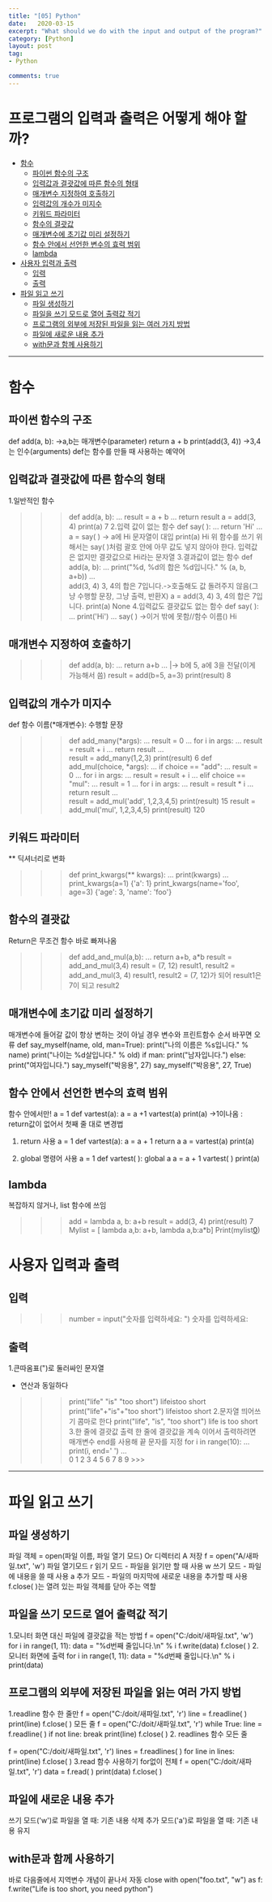 ```yaml
---
title: "[05] Python"
date:   2020-03-15
excerpt: "What should we do with the input and output of the program?"
category: [Python]
layout: post
tag:
- Python

comments: true
---
```





# 프로그램의 입력과 출력은 어떻게 해야 할까?

- [함수](#--)
  * [파이썬 함수의 구조](#----------)
  * [입력값과 결괏값에 따른 함수의 형태](#-------------------)
  * [매개변수 지정하여 호출하기](#--------------)
  * [입력값의 개수가 미지수](#------------)
  * [키워드 파라미터](#--------)
  * [함수의 결괏값](#-------)
  * [매개변수에 초기값 미리 설정하기](#-----------------)
  * [함수 안에서 선언한 변수의 효력 범위](#--------------------)
  * [lambda](#lambda)
- [사용자 입력과 출력](#----------)
  * [입력](#--)
  * [출력](#--)
- [파일 읽고 쓰기](#--------)
  * [파일 생성하기](#-------)
  * [파일을 쓰기 모드로 열어 출력값 적기](#--------------------)
  * [프로그램의 외부에 저장된 파일을 읽는 여러 가지 방법](#-----------------------------)
  * [파일에 새로운 내용 추가](#-------------)
  * [with문과 함께 사용하기](#with----------)


---

# 함수
## 파이썬 함수의 구조
def add(a, b):       ->a,b는 매개변수(parameter)
    return a + b
print(add(3, 4))     ->3,4는 인수(arguments)
def는 함수를 만들 때 사용하는 예약어

## 입력값과 결괏값에 따른 함수의 형태
1.일반적인 함수
 >>> def add(a, b): 
...     result = a + b 
...     return result
>>> a = add(3, 4) 
>>> print(a)
7
2.입력 값이 없는 함수
>>> def say(  ): 
...     return 'Hi' 
...        
>>> a = say(  ) -> a에 Hi 문자열이 대입
>>> print(a)
Hi
위 함수를 쓰기 위해서는 say(  )처럼 괄호 안에 아무 값도 넣지 않아야 한다.
입력값은 없지만 결괏값으로 Hi라는 문자열
3.결과값이 없는 함수
>>> def add(a, b): 
...     print("%d, %d의 합은 %d입니다." % (a, b, a+b))
...          
>>> add(3, 4) 
3, 4의 합은 7입니다.->호출해도 값 돌려주지 않음(그냥 수행할  문장, 그냥 출력, 반환X)
>>> a = add(3, 4) 
3, 4의 합은 7입니다. 
>>> print(a)
None
4.입력값도 결괏값도 없는 함수
>>> def say(  ): 
...     print('Hi')
... 
>>> say(  ) ->이거 밖에 못함//함수 이름()
Hi

## 매개변수 지정하여 호출하기
>>> def add(a, b):
...     return a+b
... |-> b에 5, a에 3을 전달(이게 가능해서 씀)
>>> result = add(b=5, a=3) 
>>> print(result)
8

## 입력값의 개수가 미지수
def 함수 이름(*매개변수): 
     수행할 문장


>>> def add_many(*args): 
...     result = 0 
...     for i in args: 
...         result = result + i 
...     return result 
...        
>>> result = add_many(1,2,3) 
>>> print(result)
6 
>>> def add_mul(choice, *args): 
...     if choice == "add": 
...         result = 0 
...         for i in args: 
...             result = result + i 
...     elif choice == "mul": 
...         result = 1 
...         for i in args: 
...             result = result * i 
...     return result 
...      
>>> result = add_mul('add', 1,2,3,4,5) 
>>> print(result) 
15 
>>> result = add_mul('mul', 1,2,3,4,5) 
>>> print(result)
120

## 키워드 파라미터

** 딕셔너리로 변화
>>> def print_kwargs(** kwargs):
...     print(kwargs)
...
>>> print_kwargs(a=1)
{'a': 1}
>>> print_kwargs(name='foo', age=3)
{'age': 3, 'name': 'foo'}




## 함수의 결괏값
Return은 무조건 함수 바로 빠져나옴
>>> def add_and_mul(a,b): 
...     return a+b, a*b
>>> result = add_and_mul(3,4)
result = (7, 12)
>>> result1, result2 = add_and_mul(3, 4)
result1, result2 = (7, 12)가 되어 result1은 7이 되고 result2

## 매개변수에 초기값 미리 설정하기
매개변수에 들어갈 값이 항상 변하는 것이 아닐 경우
변수와 프린트함수 순서 바꾸면 오류
def say_myself(name, old, man=True): 
    print("나의 이름은 %s입니다." % name) 
    print("나이는 %d살입니다." % old) 
    if man: 
        print("남자입니다.")
    else: 
        print("여자입니다.")
say_myself("박응용", 27)
say_myself("박응용", 27, True)

## 함수 안에서 선언한 변수의 효력 범위
 함수 안에서만!
a = 1 
def vartest(a):
     a = a +1
vartest(a)
print(a)
 ->1이나옴  : return값이 없어서 첫째 줄 대로
변경법
1.	return 사용
a = 1 
def vartest(a):
a = a + 1 
return a
a = vartest(a) 
print(a)


2.	global 명령어 사용
a = 1 
def vartest(  ): 
    global a 
    a = a + 1
vartest(  ) 
print(a)

## lambda
복잡하지 않거나, list 함수에 쓰임
>>> add = lambda a, b: a+b
>>> result = add(3, 4)
>>> print(result)
7
Mylist = [ lambda a,b: a+b, lambda a,b:a*b]
Print(mylist[0](1,2))

# 사용자 입력과 출력
## 입력
>>> number = input("숫자를 입력하세요: ") 
숫자를 입력하세요:
## 출력
1.큰따옴표(")로 둘러싸인 문자열
 + 연산과 동일하다
>>> print("life" "is" "too short") 
lifeistoo short 
>>> print("life"+"is"+"too short") 
lifeistoo short
2.문자열 띄어쓰기
콤마로 한다
>>> print("life", "is", "too short") 
life is too short
3.한 줄에 결괏값 출력
한 줄에 결괏값을 계속 이어서 출력하려면 매개변수 end를 사용해 끝 문자를 지정
>>> for i in range(10): 
...     print(i, end=' ')
...     
0 1 2 3 4 5 6 7 8 9 >>>

---

# 파일 읽고 쓰기
## 파일 생성하기
파일 객체 = open(파일 이름, 파일 열기 모드)
Or 디렉터리 A 저장   f = open("A/새파일.txt", 'w')
파일 열기모드	
r	읽기 모드 - 파일을 읽기만 할 때 사용
w	쓰기 모드 - 파일에 내용을 쓸 때 사용
a	추가 모드 - 파일의 마지막에 새로운 내용을 추가할 때 사용
f.close(  )는 열려 있는 파일 객체를 닫아 주는 역할

## 파일을 쓰기 모드로 열어 출력값 적기
1.모니터 화면 대신 파일에 결괏값을 적는 방법
f = open("C:/doit/새파일.txt", 'w')
for i in range(1, 11): 
    data = "%d번째 줄입니다.\n" % i 
    f.write(data) 
f.close(  )
 2. 모니터 화면에 출력
for i in range(1, 11): 
    data = "%d번째 줄입니다.\n" % i 
    print(data)

## 프로그램의 외부에 저장된 파일을 읽는 여러 가지 방법
1.readline 함수
한 줄만
f = open("C:/doit/새파일.txt", 'r') 
line = f.readline(  ) 
print(line)
f.close(  )
모든 줄 
f = open("C:/doit/새파일.txt", 'r')
while True: 
    line = f.readline(  )
    if not line: break 
    print(line)
f.close(  )
2. readlines 함수
 모든 줄


f = open("C:/doit/새파일.txt", 'r') 
lines = f.readlines(  )
for line in lines: 
     print(line) 
f.close(  )
3.read 함수 사용하기
for없이 전체
f = open("C:/doit/새파일.txt", 'r') 
data = f.read(  )
print(data) 
f.close(  )

## 파일에 새로운 내용 추가
쓰기 모드('w')로 파일을 열 때: 기존 내용 삭제
추가 모드('a')로 파일을 열 때: 기존 내용 유지

## with문과 함께 사용하기
바로 다음줄에서 지역변수 개념이 끝나서 자동 close
with open("foo.txt", "w") as f:
    f.write("Life is too short, you need python")

